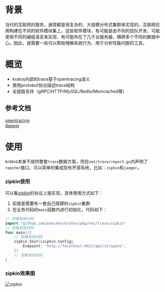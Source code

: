 # 背景

当代的互联网的服务，通常都是用复杂的、大规模分布式集群来实现的。互联网应用构建在不同的软件模块集上，这些软件模块，有可能是由不同的团队开发、可能使用不同的编程语言来实现、有可能布在了几千台服务器，横跨多个不同的数据中心。因此，就需要一些可以帮助理解系统行为、用于分析性能问题的工具。

# 概览

* kratos内部的trace基于opentracing语义
* 使用protobuf协议描述trace结构
* 全链路支持（gRPC/HTTP/MySQL/Redis/Memcached等）
 
## 参考文档

[opentracing](https://github.com/opentracing-contrib/opentracing-specification-zh/blob/master/specification.md)  
[dapper](https://bigbully.github.io/Dapper-translation/)

# 使用

kratos本身不提供整套`trace`数据方案，但在`net/trace/report.go`内声明了`repoter`接口，可以简单的集成现有开源系统，比如：`zipkin`和`jaeger`。

### zipkin使用

可以看[zipkin](https://github.com/ptechen/kratos/tree/master/pkg/net/trace/zipkin)的协议上报实现，具体使用方式如下：

1. 前提是需要有一套自己搭建的`zipkin`集群
2. 在业务代码的`main`函数内进行初始化，代码如下：

```go
// 忽略其他代码
import "github.com/ptechen/kratos/pkg/net/trace/zipkin"
// 忽略其他代码
func main(){
    // 忽略其他代码
    zipkin.Init(&zipkin.Config{
        Endpoint: "http://localhost:9411/api/v2/spans",
    })
    // 忽略其他代码
}
```

### zipkin效果图

![zipkin](/doc/img/zipkin.jpg)
